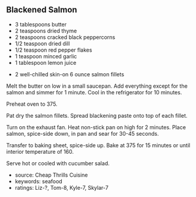 Blackened Salmon
----------------

- 3 tablespoons butter
- 2 teaspoons dried thyme
- 2 teaspoons cracked black peppercorns
- 1/2 teaspoon dried dill
- 1/2 teaspoon red pepper flakes
- 1 teaspoon minced garlic
- 1 tablespoon lemon juice
<!-- -->
- 2 well-chilled skin-on 6 ounce salmon fillets

Melt the butter on low in a small saucepan.  Add everything except for
the salmon and simmer for 1 minute.  Cool in the refrigerator for 10
minutes.

Preheat oven to 375.

Pat dry the salmon fillets. Spread blackening paste onto top of each
fillet.

Turn on the exhaust fan.  Heat non-stick pan on high for 2 minutes.
Place salmon, spice-side down, in pan and sear for 30-45 seconds.

Transfer to baking sheet, spice-side up.  Bake at 375 for 15 minutes
or until interior temperature of 160.

Serve hot or cooled with cucumber salad.

- source: Cheap Thrills Cuisine
- keywords: seafood
- ratings: Liz-?, Tom-8, Kyle-7, Skylar-7
